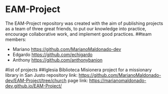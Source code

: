 # EAM-Project
The EAM-Project repository was created with the aim of publishing projects as a team of three great friends, to put our knowledge into practice, encourage collaborative work, and implement good practices.
##team members:
- Mariano https://github.com/MarianoMaldonado-dev
- Edgardo https://github.com/echigardo
- Anthony https://github.com/anthonybanion

#list of projects
##Iglesia Bíblioteca Misionera
project for a missionary library in San Justo
repository link: https://github.com/MarianoMaldonado-dev/EAM-Project/tree/church
page link: https://marianomaldonado-dev.github.io/EAM-Project/
